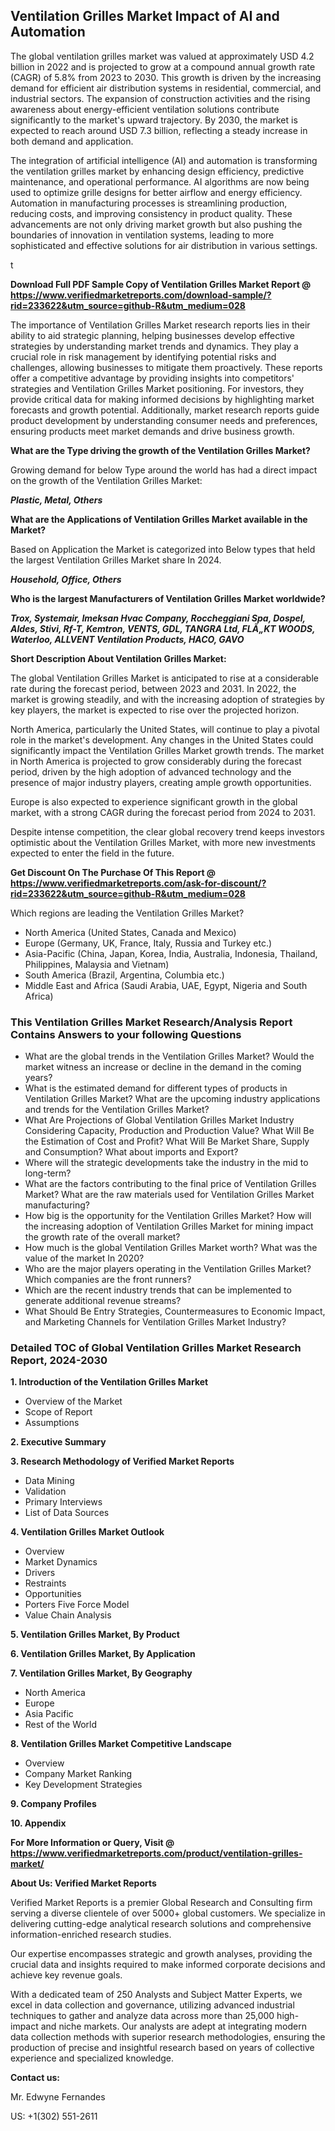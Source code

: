 <h2>Ventilation Grilles Market Impact of AI and Automation</h2><p>The global ventilation grilles market was valued at approximately USD 4.2 billion in 2022 and is projected to grow at a compound annual growth rate (CAGR) of 5.8% from 2023 to 2030. This growth is driven by the increasing demand for efficient air distribution systems in residential, commercial, and industrial sectors. The expansion of construction activities and the rising awareness about energy-efficient ventilation solutions contribute significantly to the market's upward trajectory. By 2030, the market is expected to reach around USD 7.3 billion, reflecting a steady increase in both demand and application.</p><p>The integration of artificial intelligence (AI) and automation is transforming the ventilation grilles market by enhancing design efficiency, predictive maintenance, and operational performance. AI algorithms are now being used to optimize grille designs for better airflow and energy efficiency. Automation in manufacturing processes is streamlining production, reducing costs, and improving consistency in product quality. These advancements are not only driving market growth but also pushing the boundaries of innovation in ventilation systems, leading to more sophisticated and effective solutions for air distribution in various settings.</p>t</p><p id="" class=""><strong>Download Full PDF Sample Copy of Ventilation Grilles Market Report @ <a href="https://www.verifiedmarketreports.com/download-sample/?rid=233622&utm_source=github-R&utm_medium=028" target="_blank">https://www.verifiedmarketreports.com/download-sample/?rid=233622&utm_source=github-R&utm_medium=028</a></strong></p><p>The importance of&nbsp;Ventilation Grilles Market research reports lies in their ability to aid strategic planning, helping businesses develop effective strategies by understanding market trends and dynamics. They play a crucial role in risk management by identifying potential risks and challenges, allowing businesses to mitigate them proactively. These reports offer a competitive advantage by providing insights into competitors' strategies and Ventilation Grilles Market positioning. For investors, they provide critical data for making informed decisions by highlighting market forecasts and growth potential. Additionally, market research reports guide product development by understanding consumer needs and preferences, ensuring products meet market demands and drive business growth.</p><p><strong>What are the&nbsp;Type driving the growth of the Ventilation Grilles Market?</strong></p><p id="" class="">Growing demand for below Type around the world has had a direct impact on the growth of the Ventilation Grilles Market:</p><em><strong>Plastic, Metal, Others</strong></em></p><strong>What are the&nbsp;Applications&nbsp;of Ventilation Grilles Market available in the Market?</strong></p><p id="" class="">Based on Application the Market is categorized into Below types that held the largest Ventilation Grilles Market share In 2024.</p><em><strong>Household, Office, Others</strong></em></p><strong>Who is the largest Manufacturers of Ventilation Grilles Market worldwide?</strong></p><p><em><strong>Trox, Systemair, Imeksan Hvac Company, Roccheggiani Spa, Dospel, Aldes, Stivi, Rf-T, Kemtron, VENTS, GDL, TANGRA Ltd, FLÃ„KT WOODS, Waterloo, ALLVENT Ventilation Products, HACO, GAVO</strong></em></p><p id="" class=""><strong>Short Description About Ventilation Grilles Market:</strong></p><p>The global Ventilation Grilles Market is anticipated to rise at a considerable rate during the forecast period, between 2023 and 2031. In 2022, the market is growing steadily, and with the increasing adoption of strategies by key players, the market is expected to rise over the projected horizon.</p><p>North America, particularly the United States, will continue to play a pivotal role in the market's development. Any changes in the United States could significantly impact the Ventilation Grilles Market growth trends. The market in North America is projected to grow considerably during the forecast period, driven by the high adoption of advanced technology and the presence of major industry players, creating ample growth opportunities.</p><p>Europe is also expected to experience significant growth in the global market, with a strong CAGR during the forecast period from 2024 to 2031.</p><p>Despite intense competition, the clear global recovery trend keeps investors optimistic about the Ventilation Grilles Market, with more new investments expected to enter the field in the future.</p><p id="" class=""><strong>Get Discount On The Purchase Of This Report @ <a href="https://www.verifiedmarketreports.com/ask-for-discount/?rid=233622&utm_source=github-R&utm_medium=028" target="_blank">https://www.verifiedmarketreports.com/ask-for-discount/?rid=233622&utm_source=github-R&utm_medium=028</a></strong></p>Which regions are leading the Ventilation Grilles Market?</p><ul><li>North America (United States, Canada and Mexico)</li><li>Europe (Germany, UK, France, Italy, Russia and Turkey etc.)</li><li>Asia-Pacific (China, Japan, Korea, India, Australia, Indonesia, Thailand, Philippines, Malaysia and Vietnam)</li><li>South America (Brazil, Argentina, Columbia etc.)</li><li>Middle East and Africa (Saudi Arabia, UAE, Egypt, Nigeria and South Africa)</li></ul><h3 id="" class="">This Ventilation Grilles Market Research/Analysis Report Contains Answers to your following Questions</h3><ul><li>What are the global trends in the Ventilation Grilles Market? Would the market witness an increase or decline in the demand in the coming years?</li><li>What is the estimated demand for different types of products in Ventilation Grilles Market? What are the upcoming industry applications and trends for the Ventilation Grilles Market?</li><li>What Are Projections of Global Ventilation Grilles Market Industry Considering Capacity, Production and Production Value? What Will Be the Estimation of Cost and Profit? What Will Be Market Share, Supply and Consumption? What about imports and Export?</li><li>Where will the strategic developments take the industry in the mid to long-term?</li><li>What are the factors contributing to the final price of Ventilation Grilles Market? What are the raw materials used for Ventilation Grilles Market manufacturing?</li><li>How big is the opportunity for the Ventilation Grilles Market? How will the increasing adoption of Ventilation Grilles Market for mining impact the growth rate of the overall market?</li><li>How much is the global Ventilation Grilles Market worth? What was the value of the market In 2020?</li><li>Who are the major players operating in the Ventilation Grilles Market? Which companies are the front runners?</li><li>Which are the recent industry trends that can be implemented to generate additional revenue streams?</li><li>What Should Be Entry Strategies, Countermeasures to Economic Impact, and Marketing Channels for Ventilation Grilles Market Industry?</li></ul><h3 id="" class="">Detailed TOC of Global Ventilation Grilles Market Research Report, 2024-2030</h3><p id="" class=""><strong>1. Introduction of the Ventilation Grilles Market</strong></p><ul><li>Overview of the Market</li><li>Scope of Report</li><li>Assumptions</li></ul><p id="" class=""><strong>2. Executive Summary</strong></p><p id="" class=""><strong>3. Research Methodology of Verified Market Reports</strong></p><ul><li>Data Mining</li><li>Validation</li><li>Primary Interviews</li><li>List of Data Sources</li></ul><p id="" class=""><strong>4. Ventilation Grilles Market Outlook</strong></p><ul><li>Overview</li><li>Market Dynamics</li><li>Drivers</li><li>Restraints</li><li>Opportunities</li><li>Porters Five Force Model</li><li>Value Chain Analysis</li></ul><p id="" class=""><strong>5. Ventilation Grilles Market, By Product</strong></p><p id="" class=""><strong>6. Ventilation Grilles Market, By Application</strong></p><p id="" class=""><strong>7. Ventilation Grilles Market, By Geography</strong></p><ul><li>North America</li><li>Europe</li><li>Asia Pacific</li><li>Rest of the World</li></ul><p id="" class=""><strong>8. Ventilation Grilles Market Competitive Landscape</strong></p><ul><li>Overview</li><li>Company Market Ranking</li><li>Key Development Strategies</li></ul><p id="" class=""><strong>9. Company Profiles</strong></p><p id="" class=""><strong>10. Appendix</strong></p><p id="" class=""><strong>For More Information or Query, Visit @ <a href="https://www.verifiedmarketreports.com/product/ventilation-grilles-market/" target="_blank">https://www.verifiedmarketreports.com/product/ventilation-grilles-market/</a></strong></p><p id="" class=""><strong>About Us: Verified Market Reports</strong></p><p id="" class="">Verified Market Reports is a premier Global Research and Consulting firm serving a diverse clientele of over 5000+ global customers. We specialize in delivering cutting-edge analytical research solutions and comprehensive information-enriched research studies.</p><p id="" class="">Our expertise encompasses strategic and growth analyses, providing the crucial data and insights required to make informed corporate decisions and achieve key revenue goals.</p><p id="" class="">With a dedicated team of 250 Analysts and Subject Matter Experts, we excel in data collection and governance, utilizing advanced industrial techniques to gather and analyze data across more than 25,000 high-impact and niche markets. Our analysts are adept at integrating modern data collection methods with superior research methodologies, ensuring the production of precise and insightful research based on years of collective experience and specialized knowledge.</p><p id="" class=""><strong>Contact us:</strong></p><p id="" class="">Mr. Edwyne Fernandes</p><p id="" class="">US: +1(302) 551-2611</p>